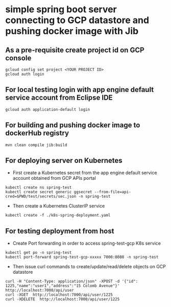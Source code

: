 # simple spring boot server connecting to GCP datastore and pushing docker image with Jib


## As a pre-requisite create project id on GCP console

```
gcloud config set project <YOUR PROJECT ID>
gcloud auth login
```

## For local testing login with app engine default service account from Eclipse IDE

```
gcloud auth application-default login
```

## For building and pushing docker image to dockerHub registry

```
mvn clean compile jib:build
```

## For deploying server on Kubernetes

- First create a Kubernetes secret from the app engine default service account obtained from GCP APIs portal

```
kubectl create ns spring-test
kubectl create secret generic ggsecret --from-file=api-cred=$PWD/test/secrets/sec.json -n spring-test
```

- Then create a Kubernetes ClusterIP service

```
kubectl create -f ./k8s-spring-deployment.yaml
```

## For testing deployment from host

- Create Port forwarding in order to access spring-test-gcp K8s service

```
kubectl get po -n spring-test
kubectl port-forward spring-test-gcp-xxxxx 7000:8080 -n spring-test
```

- Then issue curl commands to create/update/read/delete objects on GCP datastore

```
curl -H "Content-Type: application/json" -XPOST -d '{"id": 1225,"name":"user1","address":"15 Colomb Avenue"}' http://localhost:7000/api/user
curl -XGET  http://localhost:7000/api/user/1225
curl -XDELETE  http://localhost:7000/api/user/1225
```
